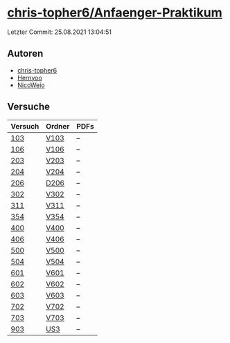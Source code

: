 # [chris-topher6/Anfaenger-Praktikum](https://github.com/chris-topher6/Anfaenger-Praktikum)

Letzter Commit: 25.08.2021 13:04:51

## Autoren
- [chris-topher6](https://github.com/chris-topher6)
- [Hernyoo](https://github.com/Hernyoo)
- [NicoWeio](https://github.com/NicoWeio)

## Versuche

|        Versuch         |                                   Ordner                                    |PDFs|
|------------------------|-----------------------------------------------------------------------------|----|
|[103](../../versuch/103)|[V103](https://github.com/chris-topher6/Anfaenger-Praktikum/tree/master/V103)|–   |
|[106](../../versuch/106)|[V106](https://github.com/chris-topher6/Anfaenger-Praktikum/tree/master/V106)|–   |
|[203](../../versuch/203)|[V203](https://github.com/chris-topher6/Anfaenger-Praktikum/tree/master/V203)|–   |
|[204](../../versuch/204)|[V204](https://github.com/chris-topher6/Anfaenger-Praktikum/tree/master/V204)|–   |
|[206](../../versuch/206)|[D206](https://github.com/chris-topher6/Anfaenger-Praktikum/tree/master/D206)|–   |
|[302](../../versuch/302)|[V302](https://github.com/chris-topher6/Anfaenger-Praktikum/tree/master/V302)|–   |
|[311](../../versuch/311)|[V311](https://github.com/chris-topher6/Anfaenger-Praktikum/tree/master/V311)|–   |
|[354](../../versuch/354)|[V354](https://github.com/chris-topher6/Anfaenger-Praktikum/tree/master/V354)|–   |
|[400](../../versuch/400)|[V400](https://github.com/chris-topher6/Anfaenger-Praktikum/tree/master/V400)|–   |
|[406](../../versuch/406)|[V406](https://github.com/chris-topher6/Anfaenger-Praktikum/tree/master/V406)|–   |
|[500](../../versuch/500)|[V500](https://github.com/chris-topher6/Anfaenger-Praktikum/tree/master/V500)|–   |
|[504](../../versuch/504)|[V504](https://github.com/chris-topher6/Anfaenger-Praktikum/tree/master/V504)|–   |
|[601](../../versuch/601)|[V601](https://github.com/chris-topher6/Anfaenger-Praktikum/tree/master/V601)|–   |
|[602](../../versuch/602)|[V602](https://github.com/chris-topher6/Anfaenger-Praktikum/tree/master/V602)|–   |
|[603](../../versuch/603)|[V603](https://github.com/chris-topher6/Anfaenger-Praktikum/tree/master/V603)|–   |
|[702](../../versuch/702)|[V702](https://github.com/chris-topher6/Anfaenger-Praktikum/tree/master/V702)|–   |
|[703](../../versuch/703)|[V703](https://github.com/chris-topher6/Anfaenger-Praktikum/tree/master/V703)|–   |
|[903](../../versuch/903)|[US3](https://github.com/chris-topher6/Anfaenger-Praktikum/tree/master/US3)  |–   |
